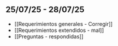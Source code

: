## 25/07/25 - 28/07/25
+ [[Requerimientos generales - Corregir]]
+ [[Requerimientos extendidos - mal]]
+ [[Preguntas - respondidas]]
